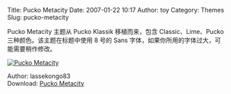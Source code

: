 Title: Pucko Metacity
Date: 2007-01-22 10:17
Author: toy
Category: Themes
Slug: pucko-metacity

Pucko Metacity 主题从 Pucko Klassik 移植而来，包含 Classic、Lime、Pucko
三种颜色。该主题在标题中使用 8 号的 Sans
字体，如果你所用的字体过大，可能需要稍作修改。

[![Pucko
Metacity](http://i.linuxtoy.org/i/2007/01/Pucko_Metacity_by_lassekongo83_s.png)](http://i.linuxtoy.org/i/2007/01/Pucko_Metacity_by_lassekongo83.png)

Author: lassekongo83  
Download: [Pucko
Metacity](http://www.deviantart.com/deviation/47093516/)
